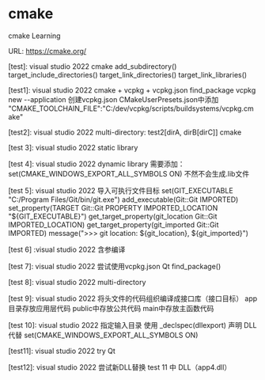 # cmake
cmake Learning

URL: https://cmake.org/


[test]: visual studio 2022
cmake
add_subdirectory()
target_include_directories()
target_link_directories()
target_link_libraries()



[test1]: visual studio 2022
cmake + vcpkg + vcpkg.json
find_package
vcpkg new --application 创建vcpkg.json
CMakeUserPresets.json中添加 "CMAKE_TOOLCHAIN_FILE":"C:/dev/vcpkg/scripts/buildsystems/vcpkg.cmake"


[test2]: visual studio 2022
multi-directory: test2[dirA, dirB[dirC]]
cmake

[test 3]: visual studio 2022
static library


[test 4]: visual studio 2022
dynamic library
需要添加：set(CMAKE_WINDOWS_EXPORT_ALL_SYMBOLS ON)
不然不会生成.lib文件

[test 5]: visual studio 2022
导入可执行文件目标
set(GIT_EXECUTABLE "C:/Program Files/Git/bin/git.exe")
add_executable(Git::Git IMPORTED)
set_property(TARGET Git::Git PROPERTY IMPORTED_LOCATION "${GIT_EXECUTABLE}")
get_target_property(git_location Git::Git IMPORTED_LOCATION)
get_target_property(git_imported Git::Git IMPORTED)
message(">>> git location: ${git_location}, ${git_imported}")


[test 6] :visual studio 2022
含参编译

[test 7]: visual studio 2022
尝试使用vcpkg.json 
Qt
find_package()

[test 8]: visual studio 2022
multi-directory

[test 9]: visual studio 2022
将头文件的代码组织编译成接口库（接口目标）
app目录存放应用层代码
public中存放公共代码
main中存放主函数代码


[test 10]: visual studio 2022
指定输入目录
使用 _declspec(dllexport) 声明 DLL 代替 set(CMAKE_WINDOWS_EXPORT_ALL_SYMBOLS ON)


[test11]: visual studio 2022
try Qt


[test12]: visual studio 2022
尝试新DLL替换 test 11 中 DLL（app4.dll）

